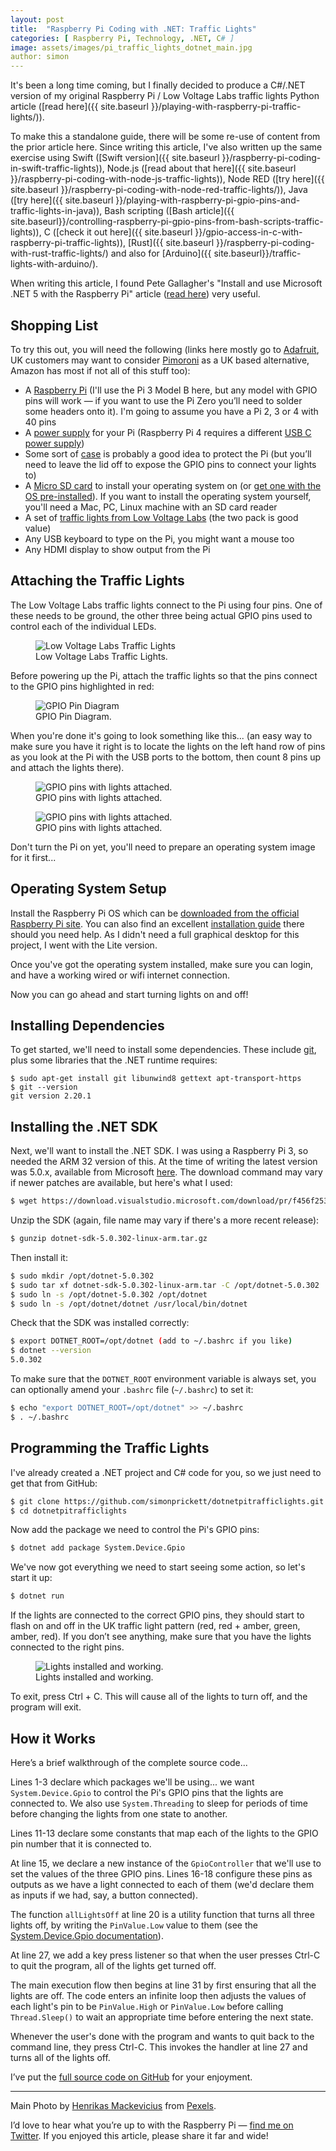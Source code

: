 ```yaml
---
layout: post
title:  "Raspberry Pi Coding with .NET: Traffic Lights"
categories: [ Raspberry Pi, Technology, .NET, C# ]
image: assets/images/pi_traffic_lights_dotnet_main.jpg
author: simon
---
```

It's been a long time coming, but I finally decided to produce a C#/.NET version of my original Raspberry Pi / Low Voltage Labs traffic lights Python article ([read here]({{ site.baseurl }}/playing-with-raspberry-pi-traffic-lights/)).  

To make this a standalone guide, there will be some re-use of content from the prior article here. Since writing this article, I've also written up the same exercise using Swift ([Swift version]({{ site.baseurl }}/raspberry-pi-coding-in-swift-traffic-lights)), Node.js ([read about that here]({{ site.baseurl }}/raspberry-pi-coding-with-node-js-traffic-lights)), Node RED ([try here]({{ site.baseurl }}/raspberry-pi-coding-with-node-red-traffic-lights/)), Java ([try here]({{ site.baseurl }}/playing-with-raspberry-pi-gpio-pins-and-traffic-lights-in-java)), Bash scripting ([Bash article]({{ site.baseurl}}/controlling-raspberry-pi-gpio-pins-from-bash-scripts-traffic-lights)), C ([check it out here]({{ site.baseurl }}/gpio-access-in-c-with-raspberry-pi-traffic-lights)), [Rust]({{ site.baseurl }}/raspberry-pi-coding-with-rust-traffic-lights/) and also for [Arduino]({{ site.baseurl}}/traffic-lights-with-arduino/).

When writing this article, I found Pete Gallagher's "Install and use Microsoft .NET 5 with the Raspberry Pi" article ([read here](https://www.petecodes.co.uk/install-and-use-microsoft-dot-net-5-with-the-raspberry-pi/)) very useful.

## Shopping List

To try this out, you will need the following (links here mostly go to [Adafruit](https://www.adafruit.com/), UK customers may want to consider [Pimoroni](https://shop.pimoroni.com/) as a UK based alternative, Amazon has most if not all of this stuff too):

* A [Raspberry Pi](https://www.adafruit.com/product/3055) (I'll use the Pi 3 Model B here, but any model with GPIO pins will work — if you want to use the Pi Zero you’ll need to solder some headers onto it). I'm going to assume you have a Pi 2, 3 or 4 with 40 pins
* A [power supply](https://www.adafruit.com/product/1995) for your Pi (Raspberry Pi 4 requires a different [USB C power supply](https://www.adafruit.com/product/4298))
* Some sort of [case](https://www.adafruit.com/product/2256) is probably a good idea to protect the Pi (but you’ll need to leave the lid off to expose the GPIO pins to connect your lights to)
* A [Micro SD card](https://www.adafruit.com/product/1294) to install your operating system on (or [get one with the OS pre-installed](https://www.adafruit.com/product/3259)). If you want to install the operating system yourself, you'll need a Mac, PC, Linux machine with an SD card reader
* A set of [traffic lights from Low Voltage Labs](http://lowvoltagelabs.com/products/pi-traffic/) (the two pack is good value)
* Any USB keyboard to type on the Pi, you might want a mouse too
* Any HDMI display to show output from the Pi

## Attaching the Traffic Lights

The Low Voltage Labs traffic lights connect to the Pi using four pins. One of these needs to be ground, the other three being actual GPIO pins used to control each of the individual LEDs.

<figure class="figure">
  <img src="{{ site.baseurl }}/assets/images/pi_traffic_lights_dotnet_lights_stock.jpg" class="figure-img img-fluid" alt="Low Voltage Labs Traffic Lights">
  <figcaption class="figure-caption text-center">Low Voltage Labs Traffic Lights.</figcaption>
</figure>

Before powering up the Pi, attach the traffic lights so that the pins connect to the GPIO pins highlighted in red:

<figure class="figure">
  <img src="{{ site.baseurl }}/assets/images/pi_traffic_lights_dotnet_gpio_diagram.png" class="figure-img img-fluid" alt="GPIO Pin Diagram">
  <figcaption class="figure-caption text-center">GPIO Pin Diagram.</figcaption>
</figure>

When you're done it's going to look something like this... (an easy way to make sure you have it right is to locate the lights on the left hand row of pins as you look at the Pi with the USB ports to the bottom, then count 8 pins up and attach the lights there).

<figure class="figure">
  <img src="{{ site.baseurl }}/assets/images/pi_traffic_lights_dotnet_lights_attached_1.jpg" class="figure-img img-fluid" alt="GPIO pins with lights attached.">
  <figcaption class="figure-caption text-center">GPIO pins with lights attached.</figcaption>
</figure>

<figure class="figure">
  <img src="{{ site.baseurl }}/assets/images/pi_traffic_lights_dotnet_lights_attached_2.jpg" class="figure-img img-fluid" alt="GPIO pins with lights attached.">
  <figcaption class="figure-caption text-center">GPIO pins with lights attached.</figcaption>
</figure>

Don't turn the Pi on yet, you'll need to prepare an operating system image for it first...

## Operating System Setup

Install the Raspberry Pi OS which can be [downloaded from the official Raspberry Pi site](https://www.raspberrypi.com/software/). You can also find an excellent [installation guide](https://www.raspberrypi.org/documentation/installation/installing-images/README.md) there should you need help.  As I didn't need a full graphical desktop for this project, I went with the Lite version.

Once you've got the operating system installed, make sure you can login, and have a working wired or wifi internet connection.

Now you can go ahead and start turning lights on and off!

## Installing Dependencies

To get started, we'll need to install some dependencies.  These include [git](https://git-scm.com/), plus some libraries that the .NET runtime requires:

```
$ sudo apt-get install git libunwind8 gettext apt-transport-https
$ git --version
git version 2.20.1
```

## Installing the .NET SDK

Next, we'll want to install the .NET SDK.  I was using a Raspberry Pi 3, so needed the ARM 32 version of this.  At the time of writing the latest version was 5.0.x, available from Microsoft [here](https://dotnet.microsoft.com/download/dotnet/5.0).  The download command may vary if newer patches are available, but here's what I used:

```bash
$ wget https://download.visualstudio.microsoft.com/download/pr/f456f253-db24-45ea-9c73-f507f93a8cd2/6efe7bed8639344d9c9afb8a46686c99/dotnet-sdk-5.0.302-linux-arm.tar.gz
```

Unzip the SDK (again, file name may vary if there's a more recent release):

```bash
$ gunzip dotnet-sdk-5.0.302-linux-arm.tar.gz
```

Then install it:

```bash
$ sudo mkdir /opt/dotnet-5.0.302
$ sudo tar xf dotnet-sdk-5.0.302-linux-arm.tar -C /opt/dotnet-5.0.302
$ sudo ln -s /opt/dotnet-5.0.302 /opt/dotnet
$ sudo ln -s /opt/dotnet/dotnet /usr/local/bin/dotnet
```

Check that the SDK was installed correctly:

```bash
$ export DOTNET_ROOT=/opt/dotnet (add to ~/.bashrc if you like)
$ dotnet --version
5.0.302
```

To make sure that the `DOTNET_ROOT` environment variable is always set, you can optionally amend your `.bashrc` file (`~/.bashrc`) to set it:

```bash
$ echo "export DOTNET_ROOT=/opt/dotnet" >> ~/.bashrc
$ . ~/.bashrc
```

## Programming the Traffic Lights

I've already created a .NET project and C# code for you, so we just need to get that from GitHub:

```bash
$ git clone https://github.com/simonprickett/dotnetpitrafficlights.git
$ cd dotnetpitrafficlights
```

Now add the package we need to control the Pi's GPIO pins:

```bash
$ dotnet add package System.Device.Gpio
```

We've now got everything we need to start seeing some action, so let's start it up:

```bash
$ dotnet run
```

If the lights are connected to the correct GPIO pins, they should start to flash on and off in the UK traffic light pattern (red, red + amber, green, amber, red). If you don’t see anything, make sure that you have the lights connected to the right pins.

<figure class="figure">
  <img src="{{ site.baseurl }}/assets/images/pi_traffic_lights_dotnet_lights_working.gif" class="figure-img img-fluid" alt="Lights installed and working.">
  <figcaption class="figure-caption text-center">Lights installed and working.</figcaption>
</figure>

To exit, press Ctrl + C. This will cause all of the lights to turn off, and the program will exit.

## How it Works

Here’s a brief walkthrough of the complete source code...

<script src="https://gist.github.com/simonprickett/6d072619672db21dccbe3c7917915c97.js"></script>

Lines 1-3 declare which packages we'll be using... we want `System.Device.Gpio` to control the Pi's GPIO pins that the lights are connected to.  We also use `System.Threading` to sleep for periods of time before changing the lights from one state to another.

Lines 11-13 declare some constants that map each of the lights to the GPIO pin number that it is connected to.

At line 15, we declare a new instance of the `GpioController` that we'll use to set the values of the three GPIO pins.  Lines 16-18 configure these pins as outputs as we have a light connected to each of them (we'd declare them as inputs if we had, say, a button connected).

The function `allLightsOff` at line 20 is a utility function that turns all three lights off, by writing the `PinValue.Low` value to them (see the [System.Device.Gpio documentation](https://docs.microsoft.com/en-us/dotnet/api/system.device.gpio.gpiodriver.write?view=iot-dotnet-1.5#System_Device_Gpio_GpioDriver_Write_System_Int32_System_Device_Gpio_PinValue_)).

At line 27, we add a key press listener so that when the user presses Ctrl-C to quit the program, all of the lights get turned off.

The main execution flow then begins at line 31 by first ensuring that all the lights are off.  The code enters an infinite loop then adjusts the values of each light's pin to be `PinValue.High` or `PinValue.Low` before calling `Thread.Sleep()` to wait an appropriate time before entering the next state.

Whenever the user's done with the program and wants to quit back to the command line, they press Ctrl-C.  This invokes the handler at line 27 and turns all of the lights off.

I’ve put the [full source code on GitHub](https://github.com/simonprickett/dotnetpitrafficlights) for your enjoyment.

---

Main Photo by [Henrikas Mackevicius](https://www.pexels.com/@henrix) from [Pexels](https://pexels.com).

I’d love to hear what you’re up to with the Raspberry Pi — [find me on Twitter](https://twitter.com/simon_prickett). If you enjoyed this article, please share it far and wide!